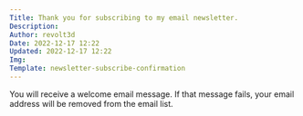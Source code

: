 ```yaml
---
Title: Thank you for subscribing to my email newsletter.
Description: 
Author: revolt3d
Date: 2022-12-17 12:22
Updated: 2022-12-17 12:22
Img: 
Template: newsletter-subscribe-confirmation
---
```

You will receive a welcome email message. If that message fails, your email address will be removed from the email list.